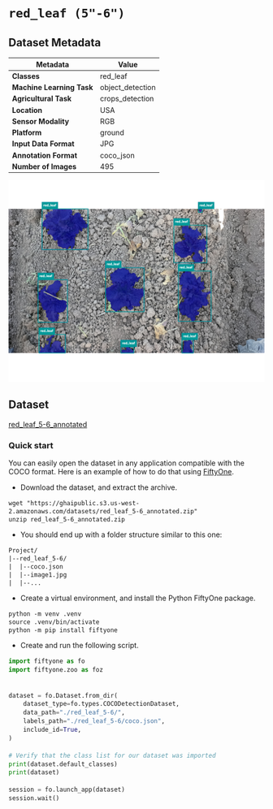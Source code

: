 # `red_leaf (5"-6")`

## Dataset Metadata

| Metadata | Value |
| --- | --- |
| **Classes** | red_leaf |
| **Machine Learning Task** | object_detection |
| **Agricultural Task** | crops_detection |
| **Location** | USA |
| **Sensor Modality** | RGB |
| **Platform** | ground |
| **Input Data Format** | JPG |
| **Annotation Format** | coco_json |
| **Number of Images** | 495 |

![Example Image for red_leaf](https://github.com/AxisAg/GHAIDatasets/blob/main/datasets/sample/red_leaf_5-6_sample.png)


## Dataset

[red_leaf_5-6_annotated](https://ghaipublic.s3.us-west-2.amazonaws.com/datasets/red_leaf_5-6_annotated.zip)


### Quick start
You can easily open the dataset in any application compatible with the COCO format. Here is an example of how
to do that using [FiftyOne](https://voxel51.com/fiftyone/).

* Download the dataset, and extract the archive.
```shell
wget "https://ghaipublic.s3.us-west-2.amazonaws.com/datasets/red_leaf_5-6_annotated.zip"
unzip red_leaf_5-6_annotated.zip
```
* You should end up with a folder structure similar to this one:
```
Project/
|--red_leaf_5-6/
|  |--coco.json
|  |--image1.jpg
|  |--...
```
* Create a virtual environment, and install the Python FiftyOne package.
```shell
python -m venv .venv
source .venv/bin/activate
python -m pip install fiftyone
```
* Create and run the following script.
```python
import fiftyone as fo
import fiftyone.zoo as foz


dataset = fo.Dataset.from_dir(
    dataset_type=fo.types.COCODetectionDataset,
    data_path="./red_leaf_5-6/",
    labels_path="./red_leaf_5-6/coco.json",
    include_id=True,
)

# Verify that the class list for our dataset was imported
print(dataset.default_classes)
print(dataset)

session = fo.launch_app(dataset)
session.wait()
```

